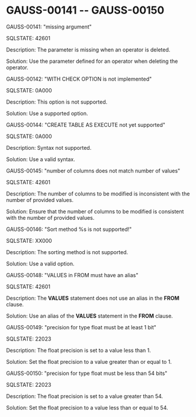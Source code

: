 # GAUSS-00141 -- GAUSS-00150<a name="EN-US_TOPIC_0302073583"></a>

GAUSS-00141: "missing argument"

SQLSTATE: 42601

Description: The parameter is missing when an operator is deleted.

Solution: Use the parameter defined for an operator when deleting the operator.

GAUSS-00142: "WITH CHECK OPTION is not implemented"

SQLSTATE: 0A000

Description: This option is not supported.

Solution: Use a supported option.

GAUSS-00144: "CREATE TABLE AS EXECUTE not yet supported"

SQLSTATE: 0A000

Description: Syntax not supported.

Solution: Use a valid syntax.

GAUSS-00145: "number of columns does not match number of values"

SQLSTATE: 42601

Description: The number of columns to be modified is inconsistent with the number of provided values.

Solution: Ensure that the number of columns to be modified is consistent with the number of provided values.

GAUSS-00146: "Sort method %s is not supported!"

SQLSTATE: XX000

Description: The sorting method is not supported.

Solution: Use a valid option.

GAUSS-00148: "VALUES in FROM must have an alias"

SQLSTATE: 42601

Description: The  **VALUES**  statement does not use an alias in the  **FROM**  clause.

Solution: Use an alias of the  **VALUES**  statement in the  **FROM**  clause.

GAUSS-00149: "precision for type float must be at least 1 bit"

SQLSTATE: 22023

Description: The float precision is set to a value less than 1.

Solution: Set the float precision to a value greater than or equal to 1.

GAUSS-00150: "precision for type float must be less than 54 bits"

SQLSTATE: 22023

Description: The float precision is set to a value greater than 54.

Solution: Set the float precision to a value less than or equal to 54.

